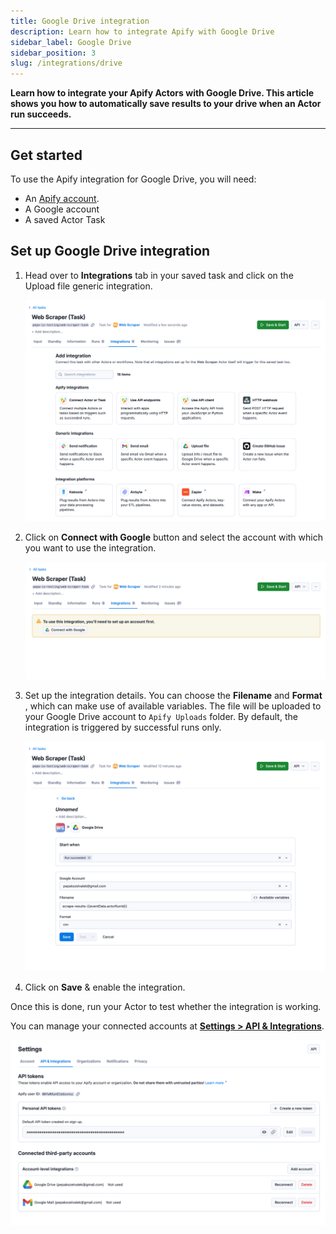 ```yaml
---
title: Google Drive integration
description: Learn how to integrate Apify with Google Drive
sidebar_label: Google Drive
sidebar_position: 3
slug: /integrations/drive
---
```


**Learn how to integrate your Apify Actors with Google Drive. This article shows you how to automatically save results to your drive when an Actor run succeeds.**

---

## Get started

To use the Apify integration for Google Drive, you will need:

- An [Apify account](https://console.apify.com/).
- A Google account
- A saved Actor Task

## Set up Google Drive integration

1. Head over to **Integrations** tab in your saved task and click on the Upload file generic integration.

    ![Google Drive integration](../images/google/google-integrations-add.png)

1. Click on **Connect with Google** button and select the account with which you want to use the integration.

    ![Google Drive integration](../images/google/google-integrations-connect-drive.png)

1. Set up the integration details. You can choose the **Filename** and **Format** , which can make use of available variables.
The file will be uploaded to your Google Drive account to `Apify Uploads` folder. By default, the integration is triggered by successful runs only.

    ![Google Drive integration](../images/google/google-integrations-details-drive.png)

1. Click on **Save** & enable the integration.

Once this is done, run your Actor to test whether the integration is working.

You can manage your connected accounts at **[Settings > API & Integrations](https://console.apify.com/settings/integrations)**.

![Google Drive integration](../images/google/google-integrations-accounts.png)
